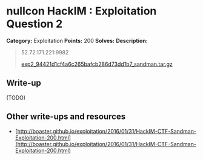 # nullcon HackIM : Exploitation Question 2

**Category:** Exploitation
**Points:** 200
**Solves:** 
**Description:**

> 52.72.171.221:9982
> 
> 
> [exp2_94421d1cf4a6c265bafcb286d73dd1b7_sandman.tar.gz](./exp2_94421d1cf4a6c265bafcb286d73dd1b7_sandman.tar.gz)


## Write-up

(TODO)

## Other write-ups and resources

* [http://boaster.github.io/exploitation/2016/01/31/HackIM-CTF-Sandman-Exploitation-200.html](http://boaster.github.io/exploitation/2016/01/31/HackIM-CTF-Sandman-Exploitation-200.html)
